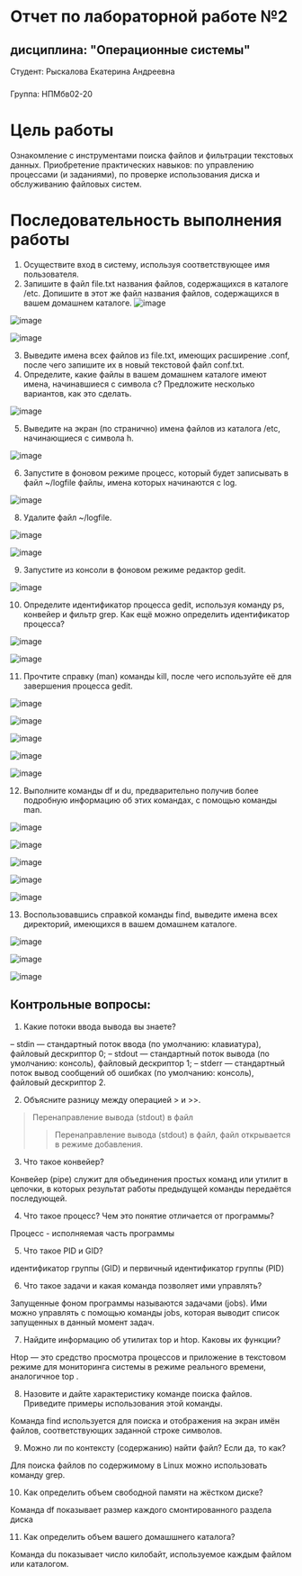# Отчет по лабораторной работе №2 
## дисциплина: "Операционные системы"

Студент: Рыскалова Екатерина Андреевна
###
Группа: НПМбв02-20

# Цель работы

Ознакомление с инструментами поиска файлов и фильтрации текстовых данных.
Приобретение практических навыков: по управлению процессами (и заданиями), по
проверке использования диска и обслуживанию файловых систем.

# Последовательность выполнения работы
1. Осуществите вход в систему, используя соответствующее имя пользователя.
2. Запишите в файл file.txt названия файлов, содержащихся в каталоге /etc. Допишите в этот же файл названия файлов, содержащихся в вашем домашнем каталоге.
![image](https://github.com/rinakatty/study_2023-2024_os-intro/assets/160457049/00520cff-c439-459d-9d45-925181f6cc49)

![image](https://github.com/rinakatty/study_2023-2024_os-intro/assets/160457049/30f29b85-f9bb-444f-b608-fc07c64d8896)

![image](https://github.com/rinakatty/study_2023-2024_os-intro/assets/160457049/8a2b0b42-2292-45ac-acd2-626d4201bc3c)


3. Выведите имена всех файлов из file.txt, имеющих расширение .conf, после чего
запишите их в новый текстовой файл conf.txt.
4. Определите, какие файлы в вашем домашнем каталоге имеют имена, начинавшиеся
с символа c? Предложите несколько вариантов, как это сделать.

![image](https://github.com/rinakatty/study_2023-2024_os-intro/assets/160457049/ab339dd9-9196-49f6-aec5-f00f09f8d4b4)

5. Выведите на экран (по странично) имена файлов из каталога /etc, начинающиеся
с символа h.

![image](https://github.com/rinakatty/study_2023-2024_os-intro/assets/160457049/73a5b16f-09c7-4fcf-99a8-90b6fbf02dae)

6. Запустите в фоновом режиме процесс, который будет записывать в файл ~/logfile
файлы, имена которых начинаются с log.

![image](https://github.com/rinakatty/study_2023-2024_os-intro/assets/160457049/7d554381-148b-4095-befe-bee2eca2010c)

8. Удалите файл ~/logfile.

![image](https://github.com/rinakatty/study_2023-2024_os-intro/assets/160457049/cac7404a-5660-41d4-9f39-8d3eadd18b34)

![image](https://github.com/rinakatty/study_2023-2024_os-intro/assets/160457049/473ce795-a442-4ee0-a4dd-24f615696002)

9. Запустите из консоли в фоновом режиме редактор gedit.

![image](https://github.com/rinakatty/study_2023-2024_os-intro/assets/160457049/c383c0be-df3b-4240-8771-be624d1c7055)

10. Определите идентификатор процесса gedit, используя команду ps, конвейер и фильтр
grep. Как ещё можно определить идентификатор процесса?

![image](https://github.com/rinakatty/study_2023-2024_os-intro/assets/160457049/9e479e7d-3763-488b-b48e-c88e8e560e81)

![image](https://github.com/rinakatty/study_2023-2024_os-intro/assets/160457049/2605f6de-0baf-4956-a769-56f79a5ecb46)

11. Прочтите справку (man) команды kill, после чего используйте её для завершения
процесса gedit.

![image](https://github.com/rinakatty/study_2023-2024_os-intro/assets/160457049/38d14098-98e7-42a2-a10d-a8a89cbf679a)

![image](https://github.com/rinakatty/study_2023-2024_os-intro/assets/160457049/61a748fc-6348-45e7-98e0-15c17982466b)

![image](https://github.com/rinakatty/study_2023-2024_os-intro/assets/160457049/06bf7038-8349-4b1e-84a1-5129a5be86de)

![image](https://github.com/rinakatty/study_2023-2024_os-intro/assets/160457049/e7cff9c2-8c7c-4275-ac3f-3923697fbf50)

![image](https://github.com/rinakatty/study_2023-2024_os-intro/assets/160457049/a73d30a5-0218-4359-9b33-4c221ca3509b)


12. Выполните команды df и du, предварительно получив более подробную информацию
об этих командах, с помощью команды man.

![image](https://github.com/rinakatty/study_2023-2024_os-intro/assets/160457049/c05da1b3-4f05-43f7-9257-17209749446e)


![image](https://github.com/rinakatty/study_2023-2024_os-intro/assets/160457049/fd9f40cd-9e06-46fa-9c6d-086c9ad52584)

![image](https://github.com/rinakatty/study_2023-2024_os-intro/assets/160457049/ee030d36-dbef-4103-b2f0-123fe439d625)

![image](https://github.com/rinakatty/study_2023-2024_os-intro/assets/160457049/a3b03fc4-0c3c-4178-ab67-0218862d0af4)

![image](https://github.com/rinakatty/study_2023-2024_os-intro/assets/160457049/fa956e04-ad75-4a7d-9903-c31d59e14e52)

13. Воспользовавшись справкой команды find, выведите имена всех директорий, имеющихся в вашем домашнем каталоге.

![image](https://github.com/rinakatty/study_2023-2024_os-intro/assets/160457049/d36dece5-3d4f-45da-b661-6f0d586241f9)

![image](https://github.com/rinakatty/study_2023-2024_os-intro/assets/160457049/dfc4bd50-37ee-47d2-b372-7de99ee1a2bd)

![image](https://github.com/rinakatty/study_2023-2024_os-intro/assets/160457049/3569025c-7d78-4a44-ae6b-6e864de599e8)

## Контрольные вопросы:

1. Какие потоки ввода вывода вы знаете?

– stdin — стандартный поток ввода (по умолчанию: клавиатура), файловый дескриптор
0;
– stdout — стандартный поток вывода (по умолчанию: консоль), файловый дескриптор
1;
– stderr — стандартный поток вывод сообщений об ошибках (по умолчанию: консоль),
файловый дескриптор 2.

2. Объясните разницу между операцией > и >>.

>  Перенаправление вывода (stdout) в файл
>> Перенаправление вывода (stdout) в файл, файл открывается в режиме добавления.

3. Что такое конвейер?

Конвейер (pipe) служит для объединения простых команд или утилит в цепочки, в которых результат работы предыдущей команды передаётся последующей.

4. Что такое процесс? Чем это понятие отличается от программы?

Процесс - исполняемая часть программы

5. Что такое PID и GID?

идентификатор группы (GID) и первичный идентификатор группы (PID)

6. Что такое задачи и какая команда позволяет ими управлять?

Запущенные фоном программы называются задачами (jobs). Ими можно управлять
с помощью команды jobs, которая выводит список запущенных в данный момент задач.

7. Найдите информацию об утилитах top и htop. Каковы их функции?

Htop — это средство просмотра процессов и приложение в текстовом режиме для мониторинга системы в режиме реального времени, аналогичное top .

8. Назовите и дайте характеристику команде поиска файлов. Приведите примеры использования этой команды.

Команда find используется для поиска и отображения на экран имён файлов, соответствующих заданной строке символов.

9. Можно ли по контексту (содержанию) найти файл? Если да, то как?

Для поиска файлов по содержимому в Linux можно использовать команду grep.

10. Как определить объем свободной памяти на жёстком диске?

Команда df показывает размер каждого смонтированного раздела диска

11. Как определить объем вашего домашшнего каталога?

Команда du показывает число килобайт, используемое каждым файлом или каталогом.

